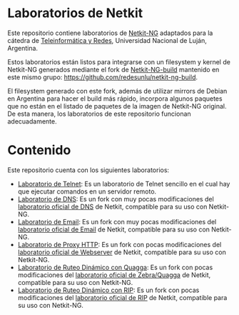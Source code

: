 # Laboratorios de Netkit
Este repositorio contiene laboratorios de [Netkit-NG](https://netkit-ng.github.io/) adaptados para la cátedra de [Teleinformática y Redes](http://www.labredes.unlu.edu.ar/tyr), Universidad Nacional de Luján, Argentina.

Estos laboratorios están listos para integrarse con un filesystem y kernel de Netkit-NG generados mediante el fork de [Netkit-NG-build](https://github.com/netkit-ng/netkit-ng-build) mantenido en este mismo grupo: https://github.com/redesunlu/netkit-ng-build.

El filesystem generado con este fork, además de utilizar mirrors de Debian en Argentina para hacer el build más rápido, incorpora algunos paquetes que no están en el listado de paquetes de la imagen de Netkit-NG original. De esta manera, los laboratorios de este repositorio funcionan adecuadamente.

# Contenido

Este repositorio cuenta con los siguientes laboratorios:

 * [Laboratorio de Telnet](https://github.com/redesunlu/netkit-labs/blob/master/tarballs/netkit-lab_telnet-TYR.tar.gz?raw=true): Es un laboratorio de Telnet sencillo en el cual hay que ejecutar comandos en un servidor remoto.
 * [Laboratorio de DNS](https://github.com/redesunlu/netkit-labs/blob/master/tarballs/netkit-lab_dns-TYR.tar.gz?raw=true): Es un fork con muy pocas modificaciones del [laboratorio oficial de DNS](http://wiki.netkit.org/netkit-labs/netkit-labs_application-level/netkit-lab_dns/netkit-lab_dns.tar.gz) de Netkit, compatible para su uso con Netkit-NG.
 * [Laboratorio de Email](https://github.com/redesunlu/netkit-labs/blob/master/tarballs/netkit-lab_email.tar.gz?raw=true): Es un fork con muy pocas modificaciones del [laboratorio oficial de Email](http://wiki.netkit.org/netkit-labs/netkit-labs_application-level/netkit-lab_email/netkit-lab_email.tar.gz) de Netkit, compatible para su uso con Netkit-NG.
 * [Laboratorio de Proxy HTTP](https://github.com/redesunlu/netkit-labs/blob/master/tarballs/netkit-lab_proxy-TYR.tar.gz?raw=true): Es un fork con pocas modificaciones del [laboratorio oficial de Webserver](http://wiki.netkit.org/netkit-labs/netkit-labs_application-level/netkit-lab_webserver/netkit-lab_webserver.tar.gz) de Netkit, compatible para su uso con Netkit-NG.
 * [Laboratorio de Ruteo Dinámico con Quagga](https://github.com/redesunlu/netkit-labs/blob/master/tarballs/netkit-lab_quagga-TYR.tar.gz?raw=true): Es un fork con pocas modificaciones del [laboratorio oficial de Zebra/Quagga](http://wiki.netkit.org/netkit-labs/netkit-labs_basic-topics/netkit-lab_quagga/netkit-lab_quagga.tar.gz) de Netkit, compatible para su uso con Netkit-NG.
 * [Laboratorio de Ruteo Dinámico con RIP](https://github.com/redesunlu/netkit-labs/blob/master/tarballs/netkit-lab_rip-TYR.tar.gz?raw=true): Es un fork con pocas modificaciones del [laboratorio oficial de RIP](http://wiki.netkit.org/netkit-labs/netkit-labs_basic-topics/netkit-lab_rip/netkit-lab_rip.tar.gz) de Netkit, compatible para su uso con Netkit-NG.
